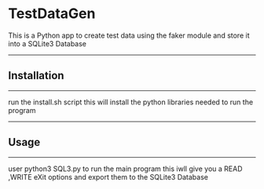 # TestDataGen
This is a Python app to create test data using the faker module and store it into a SQLite3 Database


---
## Installation
---
run the install.sh script this will install the python libraries needed to run the program


---
## Usage
---

user python3 SQL3.py to run the main program this iwll give you a READ ,WRITE eXit options
and export them to the SQLite3 Database